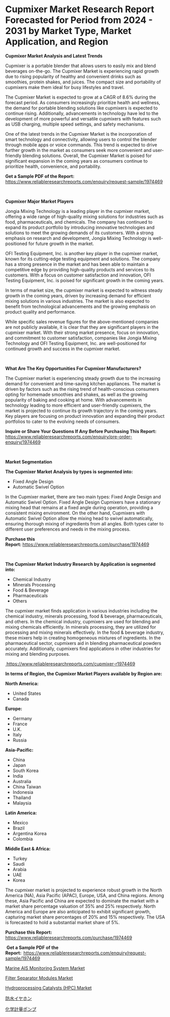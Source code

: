 <p><h1>Cupmixer Market Research Report Forecasted for Period from 2024 -  2031 by Market Type, Market Application, and Region</h1></p><p><strong>Cupmixer Market Analysis and Latest Trends</strong></p>
<p><p>Cupmixer is a portable blender that allows users to easily mix and blend beverages on-the-go. The Cupmixer Market is experiencing rapid growth due to rising popularity of healthy and convenient drinks such as smoothies, protein shakes, and juices. The compact size and portability of cupmixers make them ideal for busy lifestyles and travel.</p><p>The Cupmixer Market is expected to grow at a CAGR of 8.6% during the forecast period. As consumers increasingly prioritize health and wellness, the demand for portable blending solutions like cupmixers is expected to continue rising. Additionally, advancements in technology have led to the development of more powerful and versatile cupmixers with features such as USB charging, multiple speed settings, and safety mechanisms.</p><p>One of the latest trends in the Cupmixer Market is the incorporation of smart technology and connectivity, allowing users to control the blender through mobile apps or voice commands. This trend is expected to drive further growth in the market as consumers seek more convenient and user-friendly blending solutions. Overall, the Cupmixer Market is poised for significant expansion in the coming years as consumers continue to prioritize health, convenience, and portability.</p></p>
<p><strong>Get a Sample PDF of the Report:&nbsp;</strong> <a href="https://www.reliableresearchreports.com/enquiry/request-sample/1974469">https://www.reliableresearchreports.com/enquiry/request-sample/1974469</a></p>
<p>&nbsp;</p>
<p><strong>Cupmixer Major Market Players</strong></p>
<p><p>Jongia Mixing Technology is a leading player in the cupmixer market, offering a wide range of high-quality mixing solutions for industries such as food, pharmaceuticals, and chemicals. The company has continued to expand its product portfolio by introducing innovative technologies and solutions to meet the growing demands of its customers. With a strong emphasis on research and development, Jongia Mixing Technology is well-positioned for future growth in the market.</p><p>OFI Testing Equipment, Inc. is another key player in the cupmixer market, known for its cutting-edge testing equipment and solutions. The company has a strong presence in the market and has been able to maintain a competitive edge by providing high-quality products and services to its customers. With a focus on customer satisfaction and innovation, OFI Testing Equipment, Inc. is poised for significant growth in the coming years.</p><p>In terms of market size, the cupmixer market is expected to witness steady growth in the coming years, driven by increasing demand for efficient mixing solutions in various industries. The market is also expected to benefit from technological advancements and the growing emphasis on product quality and performance.</p><p>While specific sales revenue figures for the above-mentioned companies are not publicly available, it is clear that they are significant players in the cupmixer market. With their strong market presence, focus on innovation, and commitment to customer satisfaction, companies like Jongia Mixing Technology and OFI Testing Equipment, Inc. are well-positioned for continued growth and success in the cupmixer market.</p></p>
<p>&nbsp;</p>
<p><strong>What Are The Key Opportunities For Cupmixer Manufacturers?</strong></p>
<p><p>The Cupmixer market is experiencing steady growth due to the increasing demand for convenient and time-saving kitchen appliances. The market is driven by factors such as the rising trend of health-conscious consumers opting for homemade smoothies and shakes, as well as the growing popularity of baking and cooking at home. With advancements in technology leading to more efficient and user-friendly cupmixers, the market is projected to continue its growth trajectory in the coming years. Key players are focusing on product innovation and expanding their product portfolios to cater to the evolving needs of consumers.</p></p>
<p><strong>Inquire or Share Your Questions If Any Before Purchasing This Report:</strong> <a href="https://www.reliableresearchreports.com/enquiry/pre-order-enquiry/1974469">https://www.reliableresearchreports.com/enquiry/pre-order-enquiry/1974469</a></p>
<p>&nbsp;</p>
<p><strong>Market Segmentation</strong></p>
<p><strong>The Cupmixer Market Analysis by types is segmented into:</strong></p>
<p><ul><li>Fixed Angle Design</li><li>Automatic Swivel Option</li></ul></p>
<p><p>In the Cupmixer market, there are two main types: Fixed Angle Design and Automatic Swivel Option. Fixed Angle Design Cupmixers have a stationary mixing head that remains at a fixed angle during operation, providing a consistent mixing environment. On the other hand, Cupmixers with Automatic Swivel Option allow the mixing head to swivel automatically, ensuring thorough mixing of ingredients from all angles. Both types cater to different user preferences and needs in the mixing process.</p></p>
<p><strong>Purchase this Report:&nbsp;</strong><a href="https://www.reliableresearchreports.com/purchase/1974469">https://www.reliableresearchreports.com/purchase/1974469</a></p>
<p>&nbsp;</p>
<p><strong>The Cupmixer Market Industry Research by Application is segmented into:</strong></p>
<p><ul><li>Chemical Industry</li><li>Minerals Processing</li><li>Food & Beverage</li><li>Pharmaceuticals</li><li>Others</li></ul></p>
<p><p>The cupmixer market finds application in various industries including the chemical industry, minerals processing, food & beverage, pharmaceuticals, and others. In the chemical industry, cupmixers are used for blending and mixing chemicals efficiently. In minerals processing, they are utilized for processing and mixing minerals effectively. In the food & beverage industry, these mixers help in creating homogeneous mixtures of ingredients. In the pharmaceutical sector, cupmixers aid in blending pharmaceutical powders accurately. Additionally, cupmixers find applications in other industries for mixing and blending purposes.</p></p>
<p><a href="https://www.reliableresearchreports.com/cupmixer-r1974469">&nbsp;https://www.reliableresearchreports.com/cupmixer-r1974469</a></p>
<p><strong>In terms of Region, the Cupmixer Market Players available by Region are:</strong></p>
<p>
    <p> <strong> North America: </strong>
        <ul>
            <li>United States</li>
            <li>Canada</li>
        </ul>
        </p> 
    <p> <strong> Europe: </strong>
        <ul>
            <li>Germany</li>
            <li>France</li>
            <li>U.K.</li>
            <li>Italy</li>
            <li>Russia</li>
        </ul>
        </p> 
    <p> <strong> Asia-Pacific: </strong>
        <ul>
            <li>China</li>
            <li>Japan</li>
            <li>South Korea</li>
            <li>India</li>
            <li>Australia</li>
            <li>China Taiwan</li>
            <li>Indonesia</li>
            <li>Thailand</li>
            <li>Malaysia</li>
        </ul>
        </p> 
    <p> <strong> Latin America: </strong>
        <ul>
            <li>Mexico</li>
            <li>Brazil</li>
            <li>Argentina Korea</li>
            <li>Colombia</li>
        </ul>
        </p> 
    <p> <strong> Middle East & Africa: </strong>
        <ul>
            <li>Turkey</li>
            <li>Saudi</li>
            <li>Arabia</li>
            <li>UAE</li>
            <li>Korea</li>
        </ul>
    </p>
    </p>
<p><p>The cupmixer market is projected to experience robust growth in the North America (NA), Asia Pacific (APAC), Europe, USA, and China regions. Among these, Asia Pacific and China are expected to dominate the market with a market share percentage valuation of 35% and 25% respectively. North America and Europe are also anticipated to exhibit significant growth, capturing market share percentages of 20% and 15% respectively. The USA is forecasted to hold a substantial market share of 5%.</p></p>
<p><strong>Purchase this Report: </strong><a href="https://www.reliableresearchreports.com/purchase/1974469">https://www.reliableresearchreports.com/purchase/1974469</a></p>
<p>&nbsp;<strong>Get a Sample PDF of the Report:&nbsp;&nbsp;</strong><a href="https://www.reliableresearchreports.com/enquiry/request-sample/1974469">https://www.reliableresearchreports.com/enquiry/request-sample/1974469</a></p>
<p><strong></strong></p>
<p><p><a href="https://github.com/dimitrishawkinswaynenp91rgz/Market-Research-Report-List-2/blob/main/marine-ais-monitoring-system-market.md">Marine AIS Monitoring System Market</a></p><p><a href="https://www.linkedin.com/pulse/filter-separator-modules-market-analysis-sze-forecasted-period-qlduf?trackingId=APTiERqHdyp2EK7aoOaF0g%3D%3D">Filter Separator Modules Market</a></p><p><a href="https://issuu.com/reportprime-2/docs/hydroprocessing-catalysts-hpc-market-size-2030.ppt">Hydroprocessing Catalysts (HPC) Market</a></p><p><a href="https://medium.com/@brayanborer2023/%E8%80%90%E6%B0%B4%E6%80%A7%E3%81%AE%E3%82%A4%E3%83%A4%E3%83%9B%E3%83%B3%E5%B8%82%E5%A0%B4%E3%81%AF-%E5%B8%82%E5%A0%B4%E3%82%B7%E3%82%A7%E3%82%A2-%E3%82%B5%E3%82%A4%E3%82%BA-2031%E5%B9%B4%E3%81%BE%E3%81%A7%E3%81%AE%E4%BA%88%E6%B8%AC%E3%81%AB%E7%84%A6%E7%82%B9%E3%82%92%E5%BD%93%E3%81%A6%E3%81%A6%E3%81%84%E3%81%BE%E3%81%99-eac3b19fdf47">防水イヤホン</a></p><p><a href="https://medium.com/@nicosmitham2023/%E5%8C%96%E5%AD%A6%E8%A8%88%E9%87%8F%E3%83%9D%E3%83%B3%E3%83%97%E5%B8%82%E5%A0%B4%E3%81%AE%E3%82%A4%E3%83%B3%E3%82%B5%E3%82%A4%E3%83%88-%E5%B8%82%E5%A0%B4%E5%8B%95%E5%90%91-%E6%88%90%E9%95%B7-2024%E5%B9%B4%E3%81%8B%E3%82%892031%E5%B9%B4%E3%81%BE%E3%81%A7%E3%81%AE%E4%BA%88%E6%B8%AC-fe1d1057d53e">化学計量ポンプ</a></p></p>